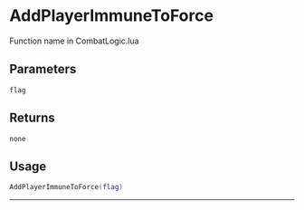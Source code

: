# AddPlayerImmuneToForce
Function name in CombatLogic.lua
## Parameters
`flag`
## Returns
`none`
## Usage
```lua
AddPlayerImmuneToForce(flag)
```
---
